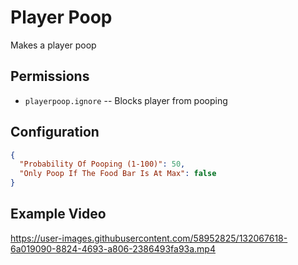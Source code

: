 # Player Poop
Makes a player poop

## Permissions

* `playerpoop.ignore` -- Blocks player from pooping

## Configuration

``` json
{
  "Probability Of Pooping (1-100)": 50,
  "Only Poop If The Food Bar Is At Max": false
}
```

## Example Video

https://user-images.githubusercontent.com/58952825/132067618-6a019090-8824-4693-a806-2386493fa93a.mp4
